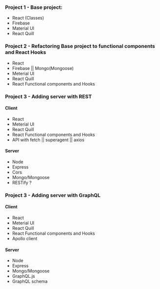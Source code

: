 ### Project 1 - Base project:

- React (Classes)
- Firebase
- Material UI
- React Quill

### Project 2 - Refactoring Base project to functional components and React Hooks

- React
- Firebase || Mongo(Mongoose)
- Meterial UI
- React Quill
- React Functional components and Hooks

### Project 3 - Adding server with REST

#### Client

- React
- Meterial UI
- React Quill
- React Functional components and Hooks
- API with fetch || superagent || axios

#### Server

- Node
- Express
- Cors
- Mongo/Mongoose
- RESTify ?

### Project 3 - Adding server with GraphQL

#### Client

- React
- Meterial UI
- React Quill
- React Functional components and Hooks
- Apollo client

#### Server

- Node
- Express
- Mongo/Mongoose
- GraphQL.js
- GraphQL schema
